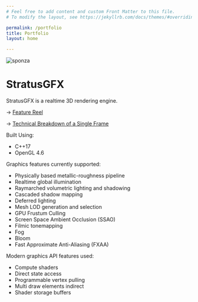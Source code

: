 ```yaml
---
# Feel free to add content and custom Front Matter to this file.
# To modify the layout, see https://jekyllrb.com/docs/themes/#overriding-theme-defaults

permalink: /portfolio
title: Portfolio
layout: home

---
```


![sponza](/assets/portfolio/Sponza2022_gi_2.png)

# StratusGFX

StratusGFX is a realtime 3D rendering engine.

-> [Feature Reel](/rendering/stratusgfx/feature_reel)

-> [Technical Breakdown of a Single Frame](/rendering/stratusgfx/frame_analysis)

Built Using:
* C++17
* OpenGL 4.6

Graphics features currently supported:
* Physically based metallic-roughness pipeline
* Realtime global illumination
* Raymarched volumetric lighting and shadowing
* Cascaded shadow mapping
* Deferred lighting
* Mesh LOD generation and selection
* GPU Frustum Culling
* Screen Space Ambient Occlusion (SSAO)
* Filmic tonemapping
* Fog
* Bloom
* Fast Approximate Anti-Aliasing (FXAA)

Modern graphics API features used:
* Compute shaders
* Direct state access
* Programmable vertex pulling
* Multi draw elements indirect
* Shader storage buffers